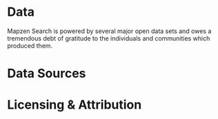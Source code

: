 Data
====

Mapzen Search is powered by several major open data sets and owes a tremendous debt of gratitude to the individuals and communities which produced them.

# Data Sources

# Licensing & Attribution
